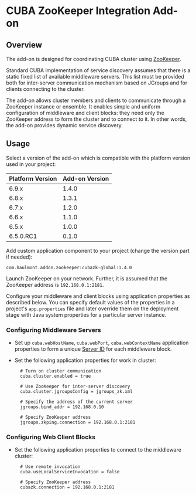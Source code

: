 # CUBA ZooKeeper Integration Add-on

## Overview

The add-on is designed for coordinating CUBA cluster using [ZooKeeper](https://zookeeper.apache.org/). 

Standard CUBA implementation of service discovery assumes that there is a static fixed list of available middleware servers. This list must be provided both for inter-server communication mechanism based on JGroups and for clients connecting to the cluster. 

The add-on allows cluster members and clients to communicate through a ZooKeeper instance or ensemble. It enables simple and uniform configuration of middleware and client blocks: they need only the ZooKeeper address to form the cluster and to connect to it. In other words, the add-on provides dynamic service discovery.

## Usage

Select a version of the add-on which is compatible with the platform version used in your project:

| Platform Version | Add-on Version |
| ---------------- | -------------- |
| 6.9.x            | 1.4.0          |
| 6.8.x            | 1.3.1          |
| 6.7.x            | 1.2.0          |
| 6.6.x            | 1.1.0          |
| 6.5.x            | 1.0.0          |
| 6.5.0.RC1        | 0.1.0          |

Add custom application component to your project (change the version part if needed):

`com.haulmont.addon.zookeeper:cubazk-global:1.4.0`

Launch ZooKeeper on your network. Further, it is assumed that the ZooKeeper address is `192.168.0.1:2181`.

Configure your middleware and client blocks using application properties as described below. You can specify default values of the properties in a project's `app.properties` file and later override them on the deployment stage with Java system properties for a particular server instance.

### Configuring Middleware Servers

* Set up `cuba.webHostName`, `cuba.webPort`, `cuba.webContextName` application properties to form a unique [Server ID](https://doc.cuba-platform.com/manual-latest) for each middleware block.

* Set the following application properties for work in cluster:

        # Turn on cluster communication
        cuba.cluster.enabled = true
        
        # Use ZooKeeper for inter-server discovery
        cuba.cluster.jgroupsConfig = jgroups_zk.xml
        
        # Specify the address of the current server
        jgroups.bind_addr = 192.168.0.10
        
        # Specify ZooKeeper address
        jgroups.zkping.connection = 192.168.0.1:2181

### Configuring Web Client Blocks

* Set the following application properties to connect to the middleware cluster:

        # Use remote invocation
        cuba.useLocalServiceInvocation = false
        
        # Specify ZooKeeper address
        cubazk.connection = 192.168.0.1:2181
        
